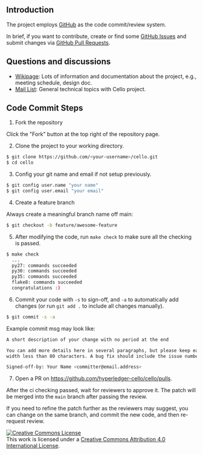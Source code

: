 [//]: # (SPDX-License-Identifier: CC-BY-4.0)

## Introduction

The project employs [GitHub](https://github.com/hyperledger-cello/cello) as the code commit/review system.

In brief, if you want to contribute, create or find some [GitHub Issues](https://docs.github.com/en/issues) and submit changes via [GitHub Pull Requests](https://docs.github.com/en/pull-requests).

## Questions and discussions

* [Wikipage](https://wiki.hyperledger.org/projects/cello): Lots of information and documentation about the project, e.g., meeting schedule, design doc.
* [Mail List](mailto:cello@lists.lfdecentralizedtrust.org): General technical topics with Cello project.

## Code Commit Steps

1. Fork the repository

Click the "Fork" button at the top right of the repository page.

2. Clone the project to your working directory.

```bash
$ git clone https://github.com/<your-username>/cello.git
$ cd cello
```

3. Config your git name and email if not setup previously.

```bash
$ git config user.name "your name"
$ git config user.email "your email"
```

4. Create a feature branch

Always create a meaningful branch name off main:

```bash
$ git checkout -b feature/awesome-feature
```

5. After modifying the code, run `make check` to make sure all the checking is passed.

```bash
$ make check
  ...
  py27: commands succeeded
  py30: commands succeeded
  py35: commands succeeded
  flake8: commands succeeded
  congratulations :)
```

6. Commit your code with `-s` to sign-off, and `-a` to automatically add changes (or run `git add .` to include all changes manually).

```bash
$ git commit -s -a
```

Example commit msg may look like:

```bash
A short description of your change with no period at the end

You can add more details here in several paragraphs, but please keep each line
width less than 80 characters. A bug fix should include the issue number.

Signed-off-by: Your Name <committer@email.address>
```

7. Open a PR on https://github.com/hyperledger-cello/cello/pulls.

After the ci checking passed, wait for reviewers to approve it. The patch will be merged into the `main` branch after passing the review.

If you need to refine the patch further as the reviewers may suggest, you can change on the same branch, and commit the new code, and then re-request review.

<a rel="license" href="http://creativecommons.org/licenses/by/4.0/"><img alt="Creative Commons License" style="border-width:0" src="https://i.creativecommons.org/l/by/4.0/88x31.png" /></a><br />This work is licensed under a <a rel="license" href="http://creativecommons.org/licenses/by/4.0/">Creative Commons Attribution 4.0 International License</a>.
